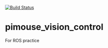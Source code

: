 [![Build Status](https://travis-ci.com/hashi0203/pimouse_vision_control.svg?branch=main)](https://travis-ci.com/hashi0203/pimouse_vision_control)

# pimouse_vision_control

For ROS practice